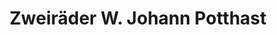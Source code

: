 ---
title: "Zweiräder W. Johann Potthast"
url: /brinkum/zweiraeder-w-johann-potthast/
shop: Fahrrad
---